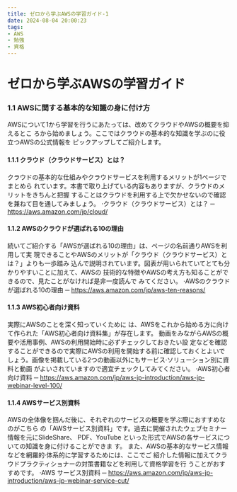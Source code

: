 ```yaml
---
title: ゼロから学ぶAWSの学習ガイド-1
date: 2024-08-04 20:00:23
tags: 
- AWS
- 勉強
- 資格
---
```

# ゼロから学ぶAWSの学習ガイド
### 1.1 AWSに関する基本的な知識の⾝に付け⽅
AWSについて1から学習を⾏うにあたっては、改めてクラウドやAWSの概要を抑えるとこ
ろから始めましょう。ここではクラウドの基本的な知識を学ぶのに役⽴つAWSの公式情報を
ピックアップしてご紹介します。
#### 1.1.1 クラウド（クラウドサービス）とは？
クラウドの基本的な仕組みやクラウドサービスを利⽤するメリットが1ページでまとめら
れています。本書で取り上げている内容もありますが、クラウドのメリットをきちんと把握
することはクラウドを利⽤する上で⽋かせないので確認を兼ねて⽬を通してみましょう。
‧クラウド（クラウドサービス）とは？
─ https://aws.amazon.com/jp/cloud/
#### 1.1.2 AWSのクラウドが選ばれる10の理由
続いてご紹介する「AWSが選ばれる10の理由」は、ページの名前通りAWSを利⽤して実
現できることやAWSのメリットが「クラウド（クラウドサービス）とは？」よりも⼀歩踏み
込んで説明されています。図表が⽤いられていてとても分かりやすいことに加えて、AWSの
技術的な特徴やAWSの考え⽅も知ることができるので、⾒たことがなければ是⾮⼀度読んで
みてください。
‧AWSのクラウドが選ばれる10の理由
─ https://aws.amazon.com/jp/aws-ten-reasons/
#### 1.1.3 AWS初⼼者向け資料
実際にAWSのことを深く知っていくために
は、AWSをこれから始める⽅に向けて作られた「AWS初⼼者向け資料集」が存在します。
動画をみながらAWSの概要や活⽤事例、AWSの利⽤開始時に必ずチェックしておきたい設
定などを確認することができるので実際にAWSの利⽤を開始する前に確認しておくとよいで
しょう。画像を掲載している2つの動画以外にもサービス‧ソリューション別に資料と動画
がよいされていますので適宜チェックしてみてください。
‧AWS初⼼者向け資料
─ https://aws.amazon.com/jp/aws-jp-introduction/aws-jp-webinar-level-100/
#### 1.1.4 AWSサービス別資料
AWSの全体像を掴んだ後に、それぞれのサービスの概要を学ぶ際におすすめなのがこちら
の「AWSサービス別資料」です。過去に開催されたウェブセミナー情報を元にSlideShare、
PDF、YouTube といった形式でAWSの各サービスについての知識を⾝に付けることができま
す。
また、AWSの基本的なサービス情報などを網羅的‧体系的に学習するためには、ここでご
紹介した情報に加えてクラウドプラクティショナーの対策書籍などを利⽤して資格学習を⾏
うことがおすすめです。
‧AWS サービス別資料
─ https://aws.amazon.com/jp/aws-jp-introduction/aws-jp-webinar-service-cut/

